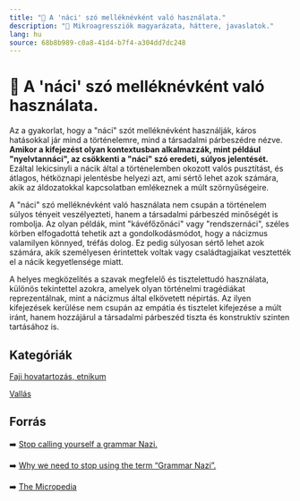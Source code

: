 ```yaml
---
title: "🚫 A 'náci' szó melléknévként való használata."
description: "🚫 Mikroagressziók magyarázata, háttere, javaslatok."
lang: hu
source: 68b8b989-c0a8-41d4-b7f4-a304dd7dc248
---
```


<div class="wiki-content agression-title">

# 🚫 A 'náci' szó melléknévként való használata.

Az a gyakorlat, hogy a "náci" szót melléknévként használják, káros hatásokkal jár mind a történelemre, mind a társadalmi párbeszédre nézve. **Amikor a kifejezést olyan kontextusban alkalmazzák, mint például "nyelvtannáci", az csökkenti a "náci" szó eredeti, súlyos jelentését.** Ezáltal lekicsinyli a nácik által a történelemben okozott valós pusztítást, és átlagos, hétköznapi jelentésbe helyezi azt, ami sértő lehet azok számára, akik az áldozatokkal kapcsolatban emlékeznek a múlt szörnyűségeire.

A "náci" szó melléknévként való használata nem csupán a történelem súlyos tényeit veszélyezteti, hanem a társadalmi párbeszéd minőségét is rombolja. Az olyan példák, mint "kávéfőzőnáci" vagy "rendszernáci", széles körben elfogadottá tehetik azt a gondolkodásmódot, hogy a nácizmus valamilyen könnyed, tréfás dolog. Ez pedig súlyosan sértő lehet azok számára, akik személyesen érintettek voltak vagy családtagjaikat vesztették el a nácik kegyetlensége miatt.

A helyes megközelítés a szavak megfelelő és tisztelettudó használata, különös tekintettel azokra, amelyek olyan történelmi tragédiákat reprezentálnak, mint a nácizmus által elkövetett népirtás. Az ilyen kifejezések kerülése nem csupán az empátia és tisztelet kifejezése a múlt iránt, hanem hozzájárul a társadalmi párbeszéd tiszta és konstruktív szinten tartásához is.


<div class="categories">

## Kategóriák

[Faji hovatartozás, etnikum](/#/entry?id=faji-hovatartozas-etnikum)

[Vallás](/#/entry?id=vallas)

</div>

## Forrás

➡️ [Stop calling yourself a grammar Nazi. ](https://www.quickanddirtytips.com/education/grammar/stop-calling-yourself-a-grammar-nazi)

➡️ [Why we need to stop using the term “Grammar Nazi”.](https://www.kveller.com/why-we-need-to-stop-using-the-term-grammar-nazi/)

➡️ [The Micropedia](https://www.themicropedia.org/)


</div>